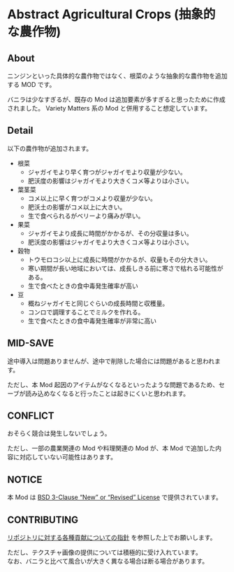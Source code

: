 # Abstract Agricultural Crops (抽象的な農作物)

## About

ニンジンといった具体的な農作物ではなく、根菜のような抽象的な農作物を追加する MOD です。

バニラは少なすぎるが、既存の Mod は追加要素が多すぎると思ったために作成されました。
Variety Matters 系の Mod と併用すること想定しています。

## Detail

以下の農作物が追加されます。

- 根菜
  - ジャガイモより早く育つがジャガイモより収量が少ない。
  - 肥沃度の影響はジャガイモより大きくコメ等よりは小さい。
- 葉茎菜
  - コメ以上に早く育つがコメより収量が少ない。
  - 肥沃土の影響がコメ以上に大きい。
  - 生で食べられるがベリーより痛みが早い。
- 果菜
  - ジャガイモより成長に時間がかかるが、その分収量は多い。
  - 肥沃度の影響はジャガイモより大きくコメ等よりは小さい。
- 穀物
  - トウモロコシ以上に成長に時間がかかるが、収量もその分大きい。
  - 寒い期間が長い地域においては、成長しきる前に寒さで枯れる可能性がある。
  - 生で食べたときの食中毒発生確率が高い
- 豆
  - 概ねジャガイモと同じぐらいの成長時間と収穫量。
  - コンロで調理することでミルクを作れる。
  - 生で食べたときの食中毒発生確率が非常に高い

## MID-SAVE

途中導入は問題ありませんが、途中で削除した場合には問題があると思われます。

ただし、本 Mod 起因のアイテムがなくなるといったような問題であるため、セーブが読み込めなくなると行ったことは起きにくいと思われます。

## CONFLICT

おそらく競合は発生しないでしょう。

ただし、一部の農業関連の Mod や料理関連の Mod が、本 Mod で追加した内容に対応していない可能性はあります。

## NOTICE

本 Mod は [BSD 3-Clause “New” or “Revised” License](LICENSE) で提供されています。

## CONTRIBUTING

[リポジトリに対する各種貢献についての指針](https://github.com/piet-rian/.github/blob/main/CONTRIBUTING.md) を参照した上でお願いします。

ただし、テクスチャ画像の提供については積極的に受け入れています。  
なお、バニラと比べて風合いが大きく異なる場合は断る場合があります。
